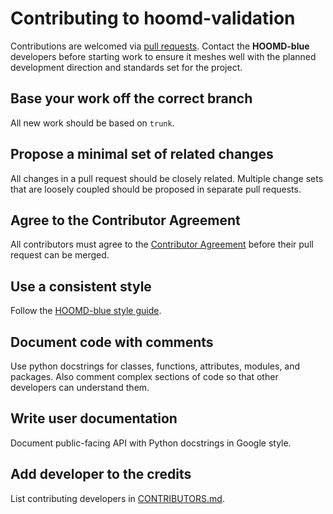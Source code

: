 # Contributing to hoomd-validation

Contributions are welcomed via [pull requests][pulls]. Contact the **HOOMD-blue** developers before
starting work to ensure it meshes well with the planned development direction and standards set for
the project.

## Base your work off the correct branch

All new work should be based on `trunk`.

## Propose a minimal set of related changes

All changes in a pull request should be closely related. Multiple change sets that are loosely
coupled should be proposed in separate pull requests.

## Agree to the Contributor Agreement

All contributors must agree to the [Contributor Agreement](ContributorAgreement.md) before their
pull request can be merged.

## Use a consistent style

Follow the [HOOMD-blue style guide][style_guide].

## Document code with comments

Use python docstrings for classes, functions, attributes, modules, and packages. Also comment
complex sections of code so that other developers can understand them.

## Write user documentation

Document public-facing API with Python docstrings in Google style.

## Add developer to the credits

List contributing developers in [CONTRIBUTORS.md](CONTRIBUTORS.md).

[pulls]: https://github.com/glotzerlab/hoomd-validation/pulls
[style_guide]: https://hoomd-blue.readthedocs.io/en/latest/style.html
